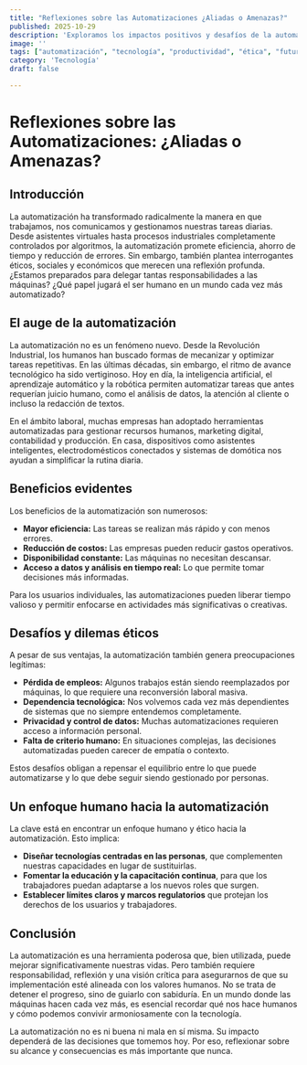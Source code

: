 ```yaml
---
title: "Reflexiones sobre las Automatizaciones ¿Aliadas o Amenazas?"
published: 2025-10-29
description: 'Exploramos los impactos positivos y desafíos de la automatización en la vida personal y profesional.'
image: ''
tags: ["automatización", "tecnología", "productividad", "ética", "futuro del trabajo"]
category: 'Tecnología'
draft: false

---
```


# Reflexiones sobre las Automatizaciones: ¿Aliadas o Amenazas?

## Introducción

La automatización ha transformado radicalmente la manera en que trabajamos, nos comunicamos y gestionamos nuestras tareas diarias. Desde asistentes virtuales hasta procesos industriales completamente controlados por algoritmos, la automatización promete eficiencia, ahorro de tiempo y reducción de errores. Sin embargo, también plantea interrogantes éticos, sociales y económicos que merecen una reflexión profunda. ¿Estamos preparados para delegar tantas responsabilidades a las máquinas? ¿Qué papel jugará el ser humano en un mundo cada vez más automatizado?

## El auge de la automatización

La automatización no es un fenómeno nuevo. Desde la Revolución Industrial, los humanos han buscado formas de mecanizar y optimizar tareas repetitivas. En las últimas décadas, sin embargo, el ritmo de avance tecnológico ha sido vertiginoso. Hoy en día, la inteligencia artificial, el aprendizaje automático y la robótica permiten automatizar tareas que antes requerían juicio humano, como el análisis de datos, la atención al cliente o incluso la redacción de textos.

En el ámbito laboral, muchas empresas han adoptado herramientas automatizadas para gestionar recursos humanos, marketing digital, contabilidad y producción. En casa, dispositivos como asistentes inteligentes, electrodomésticos conectados y sistemas de domótica nos ayudan a simplificar la rutina diaria.

## Beneficios evidentes

Los beneficios de la automatización son numerosos:

- **Mayor eficiencia:** Las tareas se realizan más rápido y con menos errores.
- **Reducción de costos:** Las empresas pueden reducir gastos operativos.
- **Disponibilidad constante:** Las máquinas no necesitan descansar.
- **Acceso a datos y análisis en tiempo real:** Lo que permite tomar decisiones más informadas.

Para los usuarios individuales, las automatizaciones pueden liberar tiempo valioso y permitir enfocarse en actividades más significativas o creativas.

## Desafíos y dilemas éticos

A pesar de sus ventajas, la automatización también genera preocupaciones legítimas:

- **Pérdida de empleos:** Algunos trabajos están siendo reemplazados por máquinas, lo que requiere una reconversión laboral masiva.
- **Dependencia tecnológica:** Nos volvemos cada vez más dependientes de sistemas que no siempre entendemos completamente.
- **Privacidad y control de datos:** Muchas automatizaciones requieren acceso a información personal.
- **Falta de criterio humano:** En situaciones complejas, las decisiones automatizadas pueden carecer de empatía o contexto.

Estos desafíos obligan a repensar el equilibrio entre lo que puede automatizarse y lo que debe seguir siendo gestionado por personas.

## Un enfoque humano hacia la automatización

La clave está en encontrar un enfoque humano y ético hacia la automatización. Esto implica:

- **Diseñar tecnologías centradas en las personas**, que complementen nuestras capacidades en lugar de sustituirlas.
- **Fomentar la educación y la capacitación continua**, para que los trabajadores puedan adaptarse a los nuevos roles que surgen.
- **Establecer límites claros y marcos regulatorios** que protejan los derechos de los usuarios y trabajadores.

## Conclusión

La automatización es una herramienta poderosa que, bien utilizada, puede mejorar significativamente nuestras vidas. Pero también requiere responsabilidad, reflexión y una visión crítica para asegurarnos de que su implementación esté alineada con los valores humanos. No se trata de detener el progreso, sino de guiarlo con sabiduría. En un mundo donde las máquinas hacen cada vez más, es esencial recordar qué nos hace humanos y cómo podemos convivir armoniosamente con la tecnología.

La automatización no es ni buena ni mala en sí misma. Su impacto dependerá de las decisiones que tomemos hoy. Por eso, reflexionar sobre su alcance y consecuencias es más importante que nunca.
